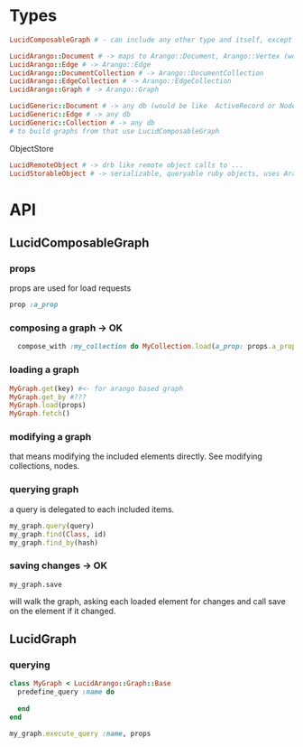 # Types

```ruby
LucidComposableGraph # - can include any other type and itself, except LRO and LSO

LucidArango::Document # -> maps to Arango::Document, Arango::Vertex (would be like  ActiveRecord or Node)
LucidArango::Edge # -> Arango::Edge
LucidArango::DocumentCollection # -> Arango::DocumentCollection
LucidArango::EdgeCollection # -> Arango::EdgeCollection
LucidArango::Graph # -> Arango::Graph

LucidGeneric::Document # -> any db (would be like  ActiveRecord or Node)
LucidGeneric::Edge # -> any db
LucidGeneric::Collection # -> any db
# to build graphs from that use LucidComposableGraph
```

ObjectStore
```ruby
LucidRemoteObject # -> drb like remote object calls to ...
LucidStorableObject # -> serializable, queryable ruby objects, uses Arango::Document internally.
```

# API
## LucidComposableGraph
### props
props are used for load requests
```ruby
prop :a_prop
```

### composing a graph -> OK
```ruby
  compose_with :my_collection do MyCollection.load(a_prop: props.a_props) end
```

### loading a graph
```ruby
MyGraph.get(key) #<- for arango based graph
MyGraph.get_by #???
MyGraph.load(props)
MyGraph.fetch()
```

### modifying a graph
that means modifying the included elements directly. See modifying collections, nodes.

### querying  graph
a query is delegated to each included items.
```ruby
my_graph.query(query)
my_graph.find(Class, id)
my_graph.find_by(hash)
```

### saving changes -> OK
```
my_graph.save
```
will walk the graph, asking each loaded element for changes and call save on the element if it changed.


## LucidGraph
### querying
```ruby
class MyGraph < LucidArango::Graph::Base
  predefine_query :name do
  
  end
end
```

```ruby
my_graph.execute_query :name, props
```
